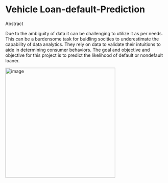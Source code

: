 # Vehicle Loan-default-Prediction

Abstract

Due to the ambiguity of data it can be challenging to utilize it as per needs. This can be a burdensome task for buidling socities to underestimate the capability of data analytics. They rely on data to validate their intuitions to aide in determining consumer behaviors. The goal and objective and objective for this project is to predict the likelihood of default or nondefault loaner.


<img width="344" alt="image" src="https://github.com/indupsharma/Loan-default-Prediction/assets/133023339/f96a3732-5e14-4bd3-8105-8c6600fa2033">
